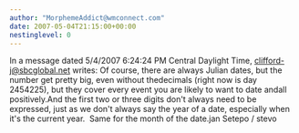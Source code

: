 ```yaml
---
author: "MorphemeAddict@wmconnect.com"
date: 2007-05-04T21:15:00+00:00
nestinglevel: 0
---
```

In a message dated 5/4/2007 6:24:24 PM Central Daylight Time, [clifford-j@sbcglobal.net](mailto://clifford-j@sbcglobal.net) writes:
Of course, there are always Julian dates, but the number get pretty big, even without thedecimals (right now is day 2454225), but they cover every event you are likely to want to date andall positively.And the first two or three digits don't always need to be expressed, just as we don't always say the year of a date, especially when it's the current year.  Same for the month of the date.jan Setepo / stevo